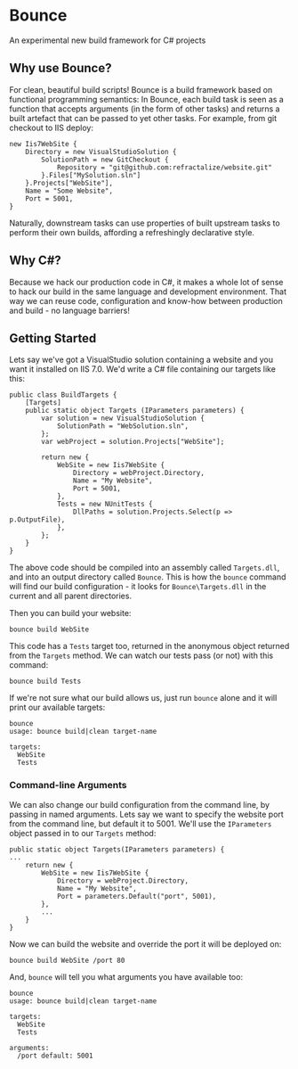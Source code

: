 # Bounce
An experimental new build framework for C# projects

## Why use Bounce?

For clean, beautiful build scripts! Bounce is a build framework based on functional
programming semantics: In Bounce, each build task is seen as a function that accepts arguments
(in the form of other tasks) and returns a built artefact that can be passed to yet other tasks. For example,
from git checkout to IIS deploy:

    new Iis7WebSite {
        Directory = new VisualStudioSolution {
            SolutionPath = new GitCheckout {
                Repository = "git@github.com:refractalize/website.git"
            }.Files["MySolution.sln"]
        }.Projects["WebSite"],
        Name = "Some Website",
        Port = 5001,
	}

Naturally, downstream tasks can use properties of built upstream tasks to perform their own builds, affording a refreshingly declarative style.

## Why C#?

Because we hack our production code in C#, it makes a whole lot of sense to hack our build in the same language and development environment.
That way we can reuse code, configuration and know-how between production and build - no language barriers!

## Getting Started

Lets say we've got a VisualStudio solution containing a website and you want it installed on IIS 7.0.
We'd write a C# file containing our targets like this:

	public class BuildTargets {
		[Targets]
		public static object Targets (IParameters parameters) {
			var solution = new VisualStudioSolution {
				SolutionPath = "WebSolution.sln",
			};
			var webProject = solution.Projects["WebSite"];

			return new {
				WebSite = new Iis7WebSite {
					Directory = webProject.Directory,
					Name = "My Website",
					Port = 5001,
				},
				Tests = new NUnitTests {
					DllPaths = solution.Projects.Select(p => p.OutputFile),
				},
			};
		}
	}

The above code should be compiled into an assembly called `Targets.dll`, and into an output directory called `Bounce`.
This is how the `bounce` command will find our build configuration - it looks for `Bounce\Targets.dll` in the current
and all parent directories.

Then you can build your website:

    bounce build WebSite

This code has a `Tests` target too, returned in the anonymous object returned from the `Targets` method. We can watch our tests pass (or not) with this command:

    bounce build Tests

If we're not sure what our build allows us, just run `bounce` alone and it will print our available targets:

    bounce
	usage: bounce build|clean target-name

	targets:
	  WebSite
	  Tests

### Command-line Arguments

We can also change our build configuration from the command line, by passing in named arguments. Lets say we
want to specify the website port from the command line, but default it to 5001. We'll use the `IParameters` object
passed in to our `Targets` method:

    public static object Targets(IParameters parameters) {
    ...
        return new {
            WebSite = new Iis7WebSite {
                Directory = webProject.Directory,
                Name = "My Website",
                Port = parameters.Default("port", 5001),
            },
			...
		}
	}

Now we can build the website and override the port it will be deployed on:

	bounce build WebSite /port 80

And, `bounce` will tell you what arguments you have available too:

	bounce
	usage: bounce build|clean target-name

	targets:
	  WebSite
	  Tests

	arguments:
	  /port default: 5001

